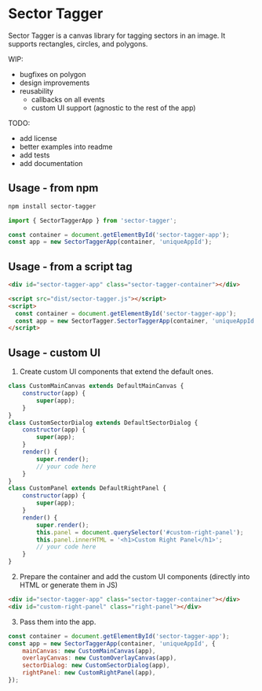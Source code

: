 # Sector Tagger

Sector Tagger is a canvas library for tagging sectors in an image. It supports rectangles, circles, and polygons.

WIP:
* bugfixes on polygon
* design improvements
* reusability
    * callbacks on all events
    * custom UI support (agnostic to the rest of the app)

TODO:
* add license
* better examples into readme
* add tests
* add documentation


## Usage - from npm

```bash
npm install sector-tagger
```

```js
import { SectorTaggerApp } from 'sector-tagger';

const container = document.getElementById('sector-tagger-app');
const app = new SectorTaggerApp(container, 'uniqueAppId');
```


## Usage - from a script tag

```html
<div id="sector-tagger-app" class="sector-tagger-container"></div>

<script src="dist/sector-tagger.js"></script>
<script>
  const container = document.getElementById('sector-tagger-app');
  const app = new SectorTagger.SectorTaggerApp(container, 'uniqueAppId');
</script>
```

## Usage - custom UI

1. Create custom UI components that extend the default ones.
```js
class CustomMainCanvas extends DefaultMainCanvas {
    constructor(app) {
        super(app);
    }
}
class CustomSectorDialog extends DefaultSectorDialog {
    constructor(app) {
        super(app);
    }
    render() {
        super.render();
        // your code here
    }
}
class CustomPanel extends DefaultRightPanel {
    constructor(app) {
        super(app);
    }
    render() {
        super.render();
        this.panel = document.querySelector('#custom-right-panel');
        this.panel.innerHTML = '<h1>Custom Right Panel</h1>';
        // your code here
    }
}
```
2. Prepare the container and add the custom UI components (directly into HTML or generate them in JS)
```html
<div id="sector-tagger-app" class="sector-tagger-container"></div>
<div id="custom-right-panel" class="right-panel"></div>
```

3. Pass them into the app.
```js
const container = document.getElementById('sector-tagger-app');
const app = new SectorTaggerApp(container, 'uniqueAppId', {
    mainCanvas: new CustomMainCanvas(app),
    overlayCanvas: new CustomOverlayCanvas(app),
    sectorDialog: new CustomSectorDialog(app),
    rightPanel: new CustomRightPanel(app),
});
```
